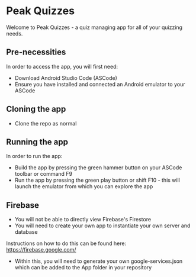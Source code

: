 # Peak Quizzes

Welcome to Peak Quizzes -  a quiz managing app for all of your quizzing needs.

## Pre-necessities
In order to access the app, you will first need:
+ Download Android Studio Code (ASCode)
+ Ensure you have installed and connected an Android emulator to your ASCode

## Cloning the app
+ Clone the repo as normal

## Running the app
In order to run the app:
+ Build the app by pressing the green hammer button on your ASCode toolbar or command F9
+ Run the app by pressing the green play button or shift F10 - this will launch the emulator from which you can explore the app 

## Firebase
+ You will not be able to directly view Firebase's Firestore
+ You will need to create your own app to instantiate your own server and database

Instructions on how to do this can be found here: https://firebase.google.com/

+  Within  this, you will need to generate your own google-services.json which can be added to the App folder in your repository
